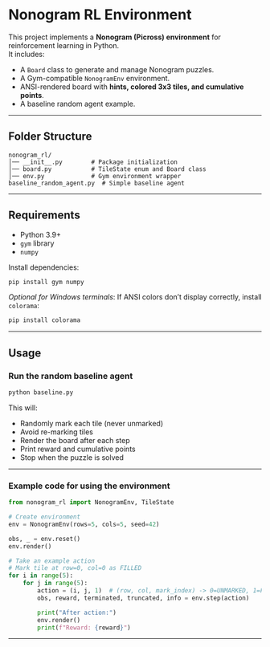 # Nonogram RL Environment

This project implements a **Nonogram (Picross) environment** for reinforcement learning in Python.  
It includes:

- A `Board` class to generate and manage Nonogram puzzles.
- A Gym-compatible `NonogramEnv` environment.
- ANSI-rendered board with **hints, colored 3x3 tiles, and cumulative points**.
- A baseline random agent example.

---

## Folder Structure

```
nonogram_rl/
│── __init__.py        # Package initialization
│── board.py           # TileState enum and Board class
│── env.py             # Gym environment wrapper
baseline_random_agent.py  # Simple baseline agent
```

---

## Requirements

- Python 3.9+
- `gym` library
- `numpy`

Install dependencies:

```bash
pip install gym numpy
```

*Optional for Windows terminals*: If ANSI colors don’t display correctly, install `colorama`:

```bash
pip install colorama
```

---

## Usage

### Run the random baseline agent

```bash
python baseline.py
```

This will:

- Randomly mark each tile (never unmarked)
- Avoid re-marking tiles
- Render the board after each step
- Print reward and cumulative points
- Stop when the puzzle is solved

---

### Example code for using the environment

```python
from nonogram_rl import NonogramEnv, TileState

# Create environment
env = NonogramEnv(rows=5, cols=5, seed=42)

obs, _ = env.reset()
env.render()

# Take an example action
# Mark tile at row=0, col=0 as FILLED
for i in range(5):
    for j in range(5):
        action = (i, j, 1)  # (row, col, mark_index) -> 0=UNMARKED, 1=FILLED, 2=EMPTY
        obs, reward, terminated, truncated, info = env.step(action)

        print("After action:")
        env.render()
        print(f"Reward: {reward}")
```

---
